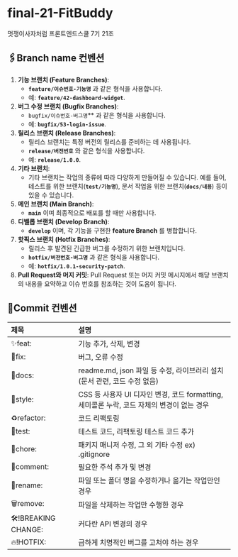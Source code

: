 # final-21-FitBuddy
멋쟁이사자처럼 프론트엔드스쿨 7기 21조


🖇️Branch name 컨벤션
-----
1. **기능 브랜치 (Feature Branches)**:
    - **`feature/이슈번호-기능명`** 과 같은 형식을 사용합니다.
    - 예: **`feature/42-dashboard-widget`**.
2. **버그 수정 브랜치 (Bugfix Branches)**:
    - `bugfix/이슈번호-버그명`** 과 같은 형식을 사용합니다.
    - 예: **`bugfix/53-login-issue`**.
3. **릴리스 브랜치 (Release Branches)**:
    - 릴리스 브랜치는 특정 버전의 릴리스를 준비하는 데 사용됩니다.
    - **`release/버전번호`** 와 같은 형식을 사용합니다.
    - 예: **`release/1.0.0`**.
4. **기타 브랜치**:
    - 기타 브랜치는 작업의 종류에 따라 다양하게 만들어질 수 있습니다. 예를 들어, 테스트를 위한 브랜치(**`test/기능명`**), 문서 작업을 위한 브랜치(**`docs/내용`**) 등이 있을 수 있습니다.
5. **메인 브랜치 (Main Branch)**:
    - **`main`** 이며 최종적으로 배포를 할 때만 사용합니다.
6. **디벨롭 브랜치 (Develop Branch)**:
    - **`develop`** 이며, 각 기능을 구현한 **feature Branch** 를 병합합니다.
7. **핫픽스 브랜치 (Hotfix Branches)**:
    - 릴리스 후 발견된 긴급한 버그를 수정하기 위한 브랜치입니다.
    - **`hotfix/버전번호-버그명`** 과 같은 형식을 사용합니다.
    - 예: **`hotfix/1.0.1-security-patch`**.
8. **Pull Request와 머지 커밋**: Pull Request 또는 머지 커밋 메시지에서 해당 브랜치의 내용을 요약하고 이슈 번호를 참조하는 것이 도움이 됩니다.


🍡Commit 컨벤션
---

|제목|설명|
|:---|:---|
|✨feat:|	기능 추가, 삭제, 변경
|🐛fix:|	버그, 오류 수정
|📝docs:|	readme.md, json 파일 등 수정, 라이브러리 설치 (문서 관련, 코드 수정 없음)
|🎨style:|	CSS 등 사용자 UI 디자인 변경, 코드 formatting, 세미콜론 누락, 코드 자체의 변경이 없는 경우
|♻️refactor:|	코드 리팩토링
|🧪test:|	테스트 코드, 리팩토링 테스트 코드 추가
|🌱chore:|	패키지 매니저 수정, 그 외 기타 수정 ex) .gitignore
|💬comment:|	필요한 주석 추가 및 변경
|🚚rename:|	파일 또는 폴더 명을 수정하거나 옮기는 작업만인 경우
|🗑remove:|	파일을 삭제하는 작업만 수행한 경우
|🛠!BREAKING CHANGE:|	커다란 API 변경의 경우
|🔥!HOTFIX:|	급하게 치명적인 버그를 고쳐야 하는 경우

